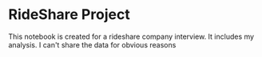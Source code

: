 # RideShare Project

This notebook is created for a rideshare company interview. It includes my analysis. I can't share the data for obvious reasons